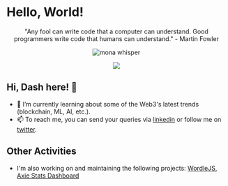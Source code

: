 <!--
**LordDashMe/LordDashMe** is a ✨ _special_ ✨ repository because its `README.md` (this file) appears on your GitHub profile.

Here are some ideas to get you started:

- 🔭 I’m currently working on ...
- 🌱 I’m currently learning ...
- 👯 I’m looking to collaborate on ...
- 🤔 I’m looking for help with ...
- 💬 Ask me about ...
- 📫 How to reach me: ...
- 😄 Pronouns: ...
- ⚡ Fun fact: ...
-->

<!--
# Hello, World!

The usually we do when we are learning a new programming language is to print ```Hello, World!``` and that's the same when you opened or discovered my profile :joy:.

<p align="center"><img src="https://github.githubassets.com/images/modules/notifications/inbox-zero.svg" alt="inbox zero" /></p>

## Hi, Dash here! :wave:

- 🔭 I’m currently working on some Special Projects, you can check this [project list](http://lorddashme.github.io/projects/).
- 🌱 I’m currently learning **Data Science**, **Machine Learning**, etc.
- 📫 How to reach me: Send your queries using this [contact form](http://lorddashme.github.io/contact/).
- :rainbow: Want to donating any token? :heart: I'm really grateful for that, here is my address: 0x370C28483aF8cD4F7A9A1496f8b1888a73d8A684

<p align="center"><img src="https://github.githubassets.com/images/mona-whisper.gif" alt="mona whisper" /></p>

<p align="center">
  <a href="https://github.com/LordDashMe/github-contribution-stats/">
    <img src="https://github-contribution-stats.vercel.app/api/?username=lorddashme" />
  </a>
</p>

<p align="center">"Any fool can write code that a computer can understand. Good programmers write code that humans can understand." - Martin Fowler</p>
-->

# Hello, World!

<p align="center">"Any fool can write code that a computer can understand. Good programmers write code that humans can understand." - Martin Fowler</p>

<p align="center"><img src="https://github.githubassets.com/images/mona-whisper.gif" alt="mona whisper" /></p>

<p align="center">
  <a href="https://github.com/LordDashMe/github-contribution-stats/">
    <img src="https://github-contribution-stats.vercel.app/api/?username=lorddashme" />
  </a>
</p>

## Hi, Dash here! :wave:

- 🌱 I’m currently learning about some of the Web3's latest trends (blockchain, ML, AI, etc.).
- 📫 To reach me, you can send your queries via [linkedin](https://www.linkedin.com/in/joshua-clifford-reyes-5572b912a/) or follow me on [twitter](https://twitter.com/lorddashme).

## Other Activities

- I'm also working on and maintaining the following projects: [WordleJS](https://lorddashme.github.io/wordlejs/), [Axie Stats Dashboard](https://lorddashme.github.io/axie-stats-dashboard/?id=ronin:70b2821390ffb6d9e3a07a7c8c29ff16f1384021) 
